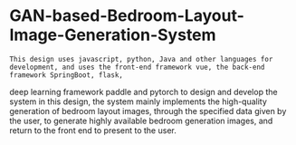 # GAN-based-Bedroom-Layout-Image-Generation-System
	This design uses javascript, python, Java and other languages for development, and uses the front-end framework vue, the back-end framework SpringBoot, flask,
deep learning framework paddle and pytorch to design and develop the system in this design, the system mainly implements the high-quality generation of bedroom layout
images, through the specified data given by the user, to generate highly available bedroom generation images, and return to the front end to present to the user.
